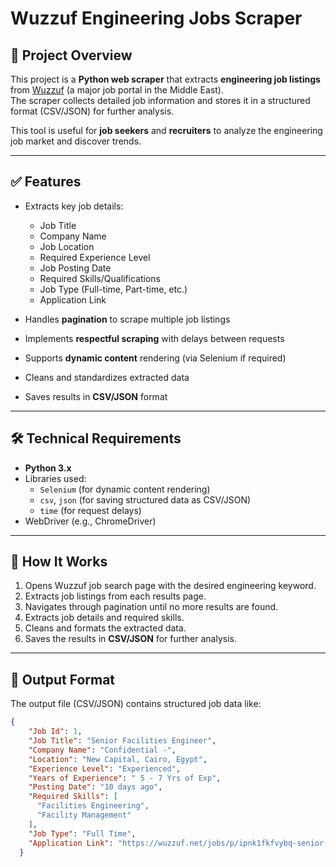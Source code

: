 # Wuzzuf Engineering Jobs Scraper

## 📌 Project Overview
This project is a **Python web scraper** that extracts **engineering job listings** from [Wuzzuf](https://wuzzuf.net) (a major job portal in the Middle East).  
The scraper collects detailed job information and stores it in a structured format (CSV/JSON) for further analysis.  

This tool is useful for **job seekers** and **recruiters** to analyze the engineering job market and discover trends.

---

## ✅ Features
- Extracts key job details:
  - Job Title  
  - Company Name  
  - Job Location  
  - Required Experience Level  
  - Job Posting Date  
  - Required Skills/Qualifications  
  - Job Type (Full-time, Part-time, etc.)  
  - Application Link  

- Handles **pagination** to scrape multiple job listings   
- Implements **respectful scraping** with delays between requests  
- Supports **dynamic content** rendering (via Selenium if required)  
- Cleans and standardizes extracted data  
- Saves results in **CSV/JSON** format  

---

## 🛠️ Technical Requirements
- **Python 3.x**
- Libraries used:
  - `Selenium` (for dynamic content rendering)
  - `csv`, `json` (for saving structured data as CSV/JSON)
  - `time` (for request delays)
- WebDriver (e.g., ChromeDriver)

---

## 🚀 How It Works
1. Opens Wuzzuf job search page with the desired engineering keyword.  
2. Extracts job listings from each results page.  
3. Navigates through pagination until no more results are found.  
4. Extracts job details and required skills.  
5. Cleans and formats the extracted data.  
6. Saves the results in **CSV/JSON** for further analysis.  

---

## 📂 Output Format
The output file (CSV/JSON) contains structured job data like:

```json
{
    "Job Id": 1,
    "Job Title": "Senior Facilities Engineer",
    "Company Name": "Confidential -",
    "Location": "New Capital, Cairo, Egypt",
    "Experience Level": "Experienced",
    "Years of Experience": " 5 - 7 Yrs of Exp",
    "Posting Date": "10 days ago",
    "Required Skills": [
      "Facilities Engineering",
      "Facility Management"
    ],
    "Job Type": "Full Time",
    "Application Link": "https://wuzzuf.net/jobs/p/ipnk1fkfvybq-senior-facilities-engineer-midar-for-investment-and-urban-development-cairo-egypt"
  }

